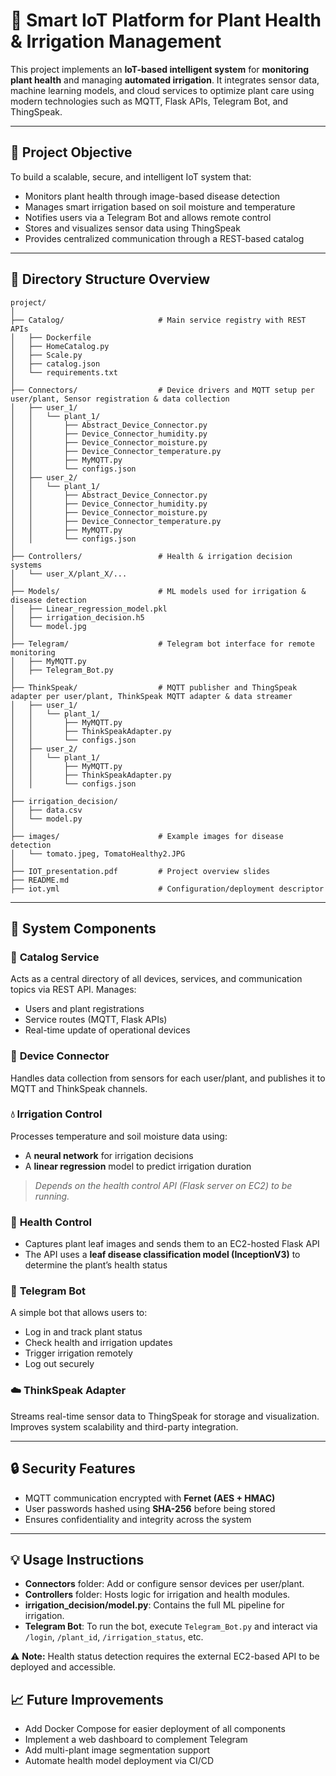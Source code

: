 # 🌿 Smart IoT Platform for Plant Health & Irrigation Management

This project implements an **IoT-based intelligent system** for **monitoring plant health** and managing **automated irrigation**. It integrates sensor data, machine learning models, and cloud services to optimize plant care using modern technologies such as MQTT, Flask APIs, Telegram Bot, and ThingSpeak.

---

## 🚀 Project Objective

To build a scalable, secure, and intelligent IoT system that:

* Monitors plant health through image-based disease detection
* Manages smart irrigation based on soil moisture and temperature
* Notifies users via a Telegram Bot and allows remote control
* Stores and visualizes sensor data using ThingSpeak
* Provides centralized communication through a REST-based catalog

---

## 📂 Directory Structure Overview

```
project/
│
├── Catalog/                     # Main service registry with REST APIs
│   ├── Dockerfile
│   ├── HomeCatalog.py
│   ├── Scale.py
│   ├── catalog.json
│   └── requirements.txt
│
├── Connectors/                  # Device drivers and MQTT setup per user/plant, Sensor registration & data collection
│   ├── user_1/
│   │   └── plant_1/
│   │       ├── Abstract_Device_Connector.py
│   │       ├── Device_Connector_humidity.py
│   │       ├── Device_Connector_moisture.py
│   │       ├── Device_Connector_temperature.py
│   │       ├── MyMQTT.py
│   │       └── configs.json
│   ├── user_2/
│   │   └── plant_1/
│   │       ├── Abstract_Device_Connector.py
│   │       ├── Device_Connector_humidity.py
│   │       ├── Device_Connector_moisture.py
│   │       ├── Device_Connector_temperature.py
│   │       ├── MyMQTT.py
│   │       └── configs.json
│
├── Controllers/                 # Health & irrigation decision systems
│   └── user_X/plant_X/...
│
├── Models/                      # ML models used for irrigation & disease detection
│   ├── Linear_regression_model.pkl
│   ├── irrigation_decision.h5
│   └── model.jpg
│
├── Telegram/                    # Telegram bot interface for remote monitoring
│   ├── MyMQTT.py
│   ├── Telegram_Bot.py
│
├── ThinkSpeak/                  # MQTT publisher and ThingSpeak adapter per user/plant, ThinkSpeak MQTT adapter & data streamer
│   ├── user_1/
│   │   └── plant_1/
│   │       ├── MyMQTT.py
│   │       ├── ThinkSpeakAdapter.py
│   │       └── configs.json
│   ├── user_2/
│   │   └── plant_1/
│   │       ├── MyMQTT.py
│   │       ├── ThinkSpeakAdapter.py
│   │       └── configs.json
│
├── irrigation_decision/
│   ├── data.csv
│   └── model.py
│
├── images/                      # Example images for disease detection
│   └── tomato.jpeg, TomatoHealthy2.JPG
│
├── IOT_presentation.pdf         # Project overview slides
├── README.md
├── iot.yml                      # Configuration/deployment descriptor
```

---

## 🧠 System Components

### 📘 **Catalog Service**

Acts as a central directory of all devices, services, and communication topics via REST API. Manages:

* Users and plant registrations
* Service routes (MQTT, Flask APIs)
* Real-time update of operational devices

### 📡 **Device Connector**

Handles data collection from sensors for each user/plant, and publishes it to MQTT and ThinkSpeak channels.

### 💧 **Irrigation Control**

Processes temperature and soil moisture data using:

* A **neural network** for irrigation decisions
* A **linear regression** model to predict irrigation duration

> *Depends on the health control API (Flask server on EC2) to be running.*

### 🌿 **Health Control**

* Captures plant leaf images and sends them to an EC2-hosted Flask API
* The API uses a **leaf disease classification model (InceptionV3)** to determine the plant’s health status

### 💬 **Telegram Bot**

A simple bot that allows users to:

* Log in and track plant status
* Check health and irrigation updates
* Trigger irrigation remotely
* Log out securely

### ☁️ **ThinkSpeak Adapter**

Streams real-time sensor data to ThingSpeak for storage and visualization. Improves system scalability and third-party integration.

---

## 🔒 Security Features

* MQTT communication encrypted with **Fernet (AES + HMAC)**
* User passwords hashed using **SHA-256** before being stored
* Ensures confidentiality and integrity across the system

---

## 💡 Usage Instructions

* **Connectors** folder: Add or configure sensor devices per user/plant.
* **Controllers** folder: Hosts logic for irrigation and health modules.
* **irrigation\_decision/model.py**: Contains the full ML pipeline for irrigation.
* **Telegram Bot**: To run the bot, execute `Telegram_Bot.py` and interact via `/login`, `/plant_id`, `/irrigation_status`, etc.

⚠️ **Note:** Health status detection requires the external EC2-based API to be deployed and accessible. 

## 📈 Future Improvements

* Add Docker Compose for easier deployment of all components
* Implement a web dashboard to complement Telegram
* Add multi-plant image segmentation support
* Automate health model deployment via CI/CD